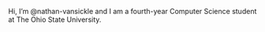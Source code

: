 Hi, I’m @nathan-vansickle and I am a fourth-year Computer Science student at The Ohio State University.
